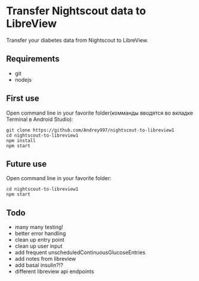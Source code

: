 # Transfer Nightscout data to LibreView
Transfer your diabetes data from Nightscout to LibreView.

## Requirements
- git
- nodejs

## First use

Open command line in your favorite folder(комманды вводятся во вкладке Terminal в Android Studio):
```
git clone https://github.com/Andrey997/nightscout-to-libreview1
cd nightscout-to-libreview1
npm install
npm start
```

## Future use

Open command line in your favorite folder:
```
cd nightscout-to-libreview1
npm start
```

## Todo
- many many testing!
- better error handling
- clean up entry point
- clean up user input
- add frequent unscheduledContinuousGlucoseEntries
- add notes from libreview
- add basal insulin?!?
- different libreview api endpoints
